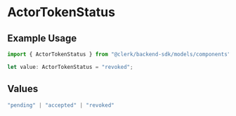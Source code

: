# ActorTokenStatus

## Example Usage

```typescript
import { ActorTokenStatus } from "@clerk/backend-sdk/models/components";

let value: ActorTokenStatus = "revoked";
```

## Values

```typescript
"pending" | "accepted" | "revoked"
```